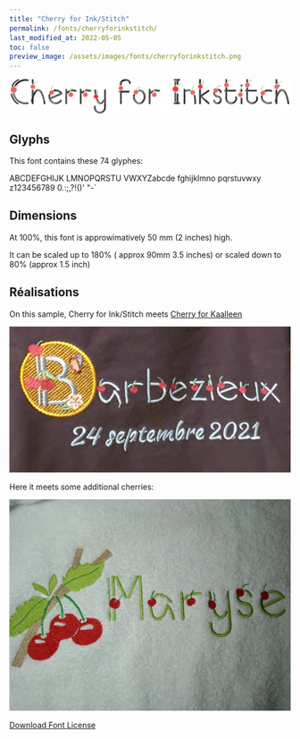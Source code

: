 ```yaml
---
title: "Cherry for Ink/Stitch"
permalink: /fonts/cherryforinkstitch/
last_modified_at: 2022-05-05
toc: false
preview_image: /assets/images/fonts/cherryforinkstitch.png
---
```


![Cherryforinkstitch](/assets/images/fonts/cherryforinkstitch.png)

## Glyphs

This font contains these 74	glyphes:

ABCDEFGHIJK
LMNOPQRSTU
VWXYZabcde
fghijklmno
pqrstuvwxy
z123456789
0.:;,?!()'
"-`

## Dimensions

At 100%, this font is approwimatively  50 mm (2 inches) high.
 
It can be scaled up to 180% ( approx 90mm 3.5 inches) or scaled down to 80% (approx 1.5 inch)





## Réalisations
 

On this sample, Cherry for Ink/Stitch meets [Cherry for  Kaalleen](https://inkstitch.org/fr/fonts/cherryforkaalleen/)

![CherryforKaalleen3](/assets/images/fonts/cherry2.jpg)

Here it meets some additional cherries:

![Cherryforinkstitch4](/assets/images/fonts/cherryforinkstitch4.jpg)

[Download Font License](https://github.com/inkstitch/inkstitch/tree/main/fonts/cherryforinkstitch/LICENSE)
